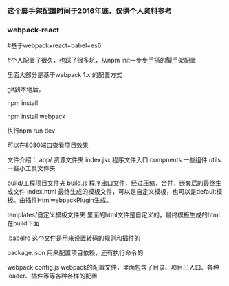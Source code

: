 ### 这个脚手架配置时间于2016年底，仅供个人资料参考
### webpack-react

#基于webpack+react+babel+es6

#个人配置了很久，也踩了很多坑，从npm init一步步手搭的脚手架配置

里面大部分是基于webpack 1.x 的配置方式

git到本地后，

npm install

npm install webpack 

执行npm run dev

可以在8080端口查看项目效果


文件介绍：
app/ 资源文件夹
     index.jsx 程序文件入口
     compnents 一些组件
     utils 一些小工具文件夹
	 
build/工程项目文件夹
     build.js  程序出口文件，经过压缩，合并，嵌套后的最终生成文件
     index.html  最终生成的模板文件，可以是自定义模板，也可以是default模板。由插件HtmlwebpackPlugin生成。
	 
templates/自定义模板文件夹
     里面的html文件是自定义的，最终模板生成的html在build下面
	 
.babelrc 这个文件是用来设置转码的规则和插件的

package.json 用来配置项目依赖，还有执行命令的

webpack.config.js webpack的配置文件，里面包含了目录、项目出入口、各种loader、插件等等各种各样的配置


